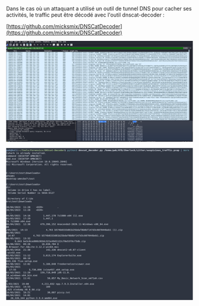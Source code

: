 Dans le cas où un attaquant a utilisé un outil de tunnel DNS pour cacher ses activités, le traffic peut être décodé avec l'outil dnscat-decoder :

[https://github.com/micksmix/DNSCatDecoder](https://github.com/micksmix/DNSCatDecoder)

![Pasted image 20231225120711](../../../Files/Pasted%20image%2020231225120711.png)

![Pasted image 20231225120751](../../../Files/Pasted%20image%2020231225120751.png)
